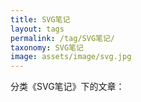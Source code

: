 ```yaml
---
title: SVG笔记
layout: tags
permalink: /tag/SVG笔记/
taxonomy: SVG笔记
image: assets/image/svg.jpg
---
```

分类《SVG笔记》下的文章：
